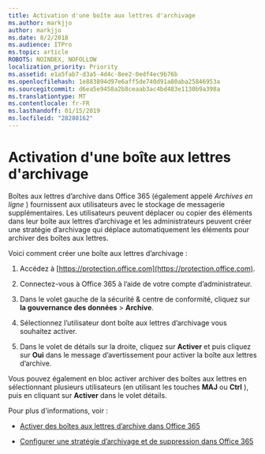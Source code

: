 ```yaml
---
title: Activation d'une boîte aux lettres d'archivage
ms.author: markjjo
author: markjjo
ms.date: 8/2/2018
ms.audience: ITPro
ms.topic: article
ROBOTS: NOINDEX, NOFOLLOW
localization_priority: Priority
ms.assetid: e1a5fab7-d3a5-4d4c-8ee2-0edf4ec9b76b
ms.openlocfilehash: 1e883894d97e6aff5de740d91a80aba25846953a
ms.sourcegitcommit: d6ea5e9458a2b8ceaab3ac4bd483e1130b9a398a
ms.translationtype: MT
ms.contentlocale: fr-FR
ms.lasthandoff: 01/15/2019
ms.locfileid: "28288162"
---
```

# <a name="enable-an-archive-mailbox"></a>Activation d'une boîte aux lettres d'archivage

Boîtes aux lettres d’archive dans Office 365 (également appelé *Archives en ligne* ) fournissent aux utilisateurs avec le stockage de messagerie supplémentaires. Les utilisateurs peuvent déplacer ou copier des éléments dans leur boîte aux lettres d’archivage et les administrateurs peuvent créer une stratégie d’archivage qui déplace automatiquement les éléments pour archiver des boîtes aux lettres. 
  
Voici comment créer une boîte aux lettres d’archivage :
  
1. Accédez à [https://protection.office.com](https://protection.office.com).
    
2. Connectez-vous à Office 365 à l’aide de votre compte d’administrateur.
    
3. Dans le volet gauche de la sécurité &amp; centre de conformité, cliquez sur **la gouvernance des données** \> **Archive**.
    
4. Sélectionnez l’utilisateur dont boîte aux lettres d’archivage vous souhaitez activer.
    
5. Dans le volet de détails sur la droite, cliquez sur **Activer** et puis cliquez sur **Oui** dans le message d’avertissement pour activer la boîte aux lettres d’archive. 
    
Vous pouvez également en bloc activer archiver des boîtes aux lettres en sélectionnant plusieurs utilisateurs (en utilisant les touches **MAJ** ou **Ctrl** ), puis en cliquant sur **Activer** dans le volet détails. 
  
Pour plus d'informations, voir :
  
- [Activer des boîtes aux lettres d’archive dans Office 365](https://support.office.com/article/enable-archive-mailboxes-in-the-office-365-security-compliance-center-268a109e-7843-405b-bb3d-b9393b2342ce)
    
- [Configurer une stratégie d’archivage et de suppression dans Office 365](https://support.office.com/article/Set-up-an-archive-and-deletion-policy-for-mailboxes-in-your-Office-365-organization-ec3587e4-7b4a-40fb-8fb8-8aa05aeae2ce)
    

